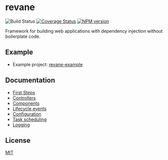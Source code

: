 # revane

![Build Status](https://github.com/SerayaEryn/revane/workflows/ci/badge.svg)
[![Coverage Status](https://coveralls.io/repos/github/SerayaEryn/revane/badge.svg?branch=master)](https://coveralls.io/github/SerayaEryn/revane?branch=master)
[![NPM version](https://img.shields.io/npm/v/revane.svg?style=flat)](https://www.npmjs.com/package/revane)

Framework for building web applications with dependency injection without boilerplate code.

## Example

* Example project: [revane-example](https://github.com/SerayaEryn/revane-example)

## Documentation

* [First Steps](https://github.com/SerayaEryn/revane/blob/master/docs/First_Steps.md)
* [Controllers](https://github.com/SerayaEryn/revane/blob/master/docs/Controllers.md)
* [Components](https://github.com/SerayaEryn/revane/blob/master/docs/Components.md)
* [Lifecycle events](https://github.com/SerayaEryn/revane/blob/master/docs/Lifecycle_Events.md)
* [Configuration](https://github.com/SerayaEryn/revane/blob/master/docs/Configuration.md)
* [Task scheduling](https://github.com/SerayaEryn/revane/blob/master/docs/Task_Scheduling.md)
* [Logging](https://github.com/SerayaEryn/revane/blob/master/docs/Logging.md)

## License

[MIT](./LICENSE)

